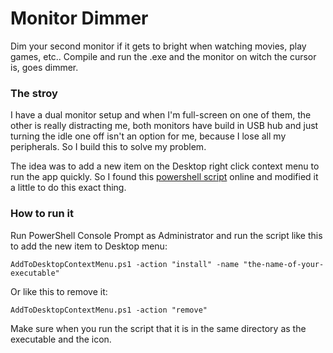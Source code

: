# Monitor Dimmer

Dim your second monitor if it gets to bright when watching movies, play games, etc.. Compile and run the .exe and the monitor on witch the cursor is, goes dimmer.

### The stroy
I have a dual monitor setup and when I'm full-screen on one of them, the other is really distracting me, both monitors have build in USB hub and just turning the idle one off isn't an option for me, because I lose all my peripherals. So I build this to solve my problem.

The idea was to add a new item on the Desktop right click context menu to run the app quickly. So I found this [powershell script](https://gallery.technet.microsoft.com/scriptcenter/Script-to-add-an-item-to-f523f1f3) online and modified it a little to do this exact thing.

### How to run it
Run PowerShell Console Prompt as Administrator and run the script like this to add the new item to Desktop menu:

```
AddToDesktopContextMenu.ps1 -action "install" -name "the-name-of-your-executable"
```

Or like this to remove it:

```
AddToDesktopContextMenu.ps1 -action "remove" 
```

Make sure when you run the script that it is in the same directory as the executable and the icon.